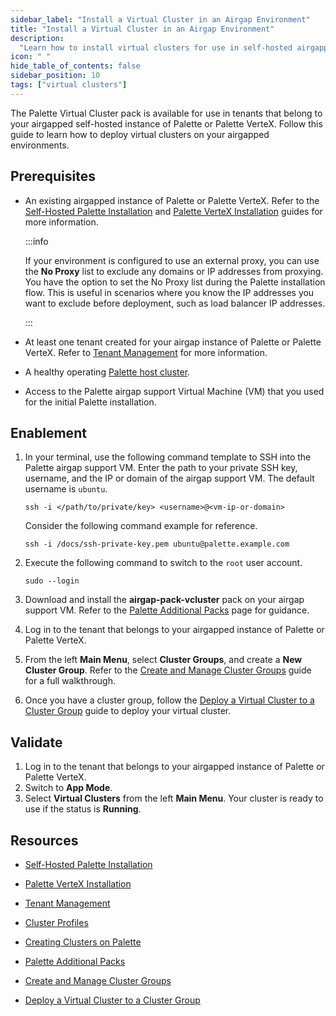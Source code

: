 ```yaml
---
sidebar_label: "Install a Virtual Cluster in an Airgap Environment"
title: "Install a Virtual Cluster in an Airgap Environment"
description:
  "Learn how to install virtual clusters for use in self-hosted airgapped instances of Palette and Palette VerteX."
icon: " "
hide_table_of_contents: false
sidebar_position: 10
tags: ["virtual clusters"]
---
```


The Palette Virtual Cluster pack is available for use in tenants that belong to your airgapped self-hosted instance of
Palette or Palette VerteX. Follow this guide to learn how to deploy virtual clusters on your airgapped environments.

## Prerequisites

- An existing airgapped instance of Palette or Palette VerteX. Refer to the
  [Self-Hosted Palette Installation](../../enterprise-version/install-palette/install-palette.md) and
  [Palette VerteX Installation](../../vertex/install-palette-vertex/install-palette-vertex.md) guides for more
  information.

  :::info

  If your environment is configured to use an external proxy, you can use the **No Proxy** list to exclude any domains
  or IP addresses from proxying. You have the option to set the No Proxy list during the Palette installation flow. This
  is useful in scenarios where you know the IP addresses you want to exclude before deployment, such as load balancer IP
  addresses.

  :::

- At least one tenant created for your airgap instance of Palette or Palette VerteX. Refer to
  [Tenant Management](../../enterprise-version/system-management/tenant-management.md) for more information.

- A healthy operating [Palette host cluster](../../clusters/clusters.md).

- Access to the Palette airgap support Virtual Machine (VM) that you used for the initial Palette installation.

## Enablement

1. In your terminal, use the following command template to SSH into the Palette airgap support VM. Enter the path to
   your private SSH key, username, and the IP or domain of the airgap support VM. The default username is `ubuntu`.

   ```shell
   ssh -i </path/to/private/key> <username>@<vm-ip-or-domain>
   ```

   Consider the following command example for reference.

   ```shell
   ssh -i /docs/ssh-private-key.pem ubuntu@palette.example.com
   ```

2. Execute the following command to switch to the `root` user account.

   ```shell
   sudo --login
   ```

3. Download and install the **airgap-pack-vcluster** pack on your airgap support VM. Refer to the
   [Palette Additional Packs](../../enterprise-version/install-palette/airgap/supplemental-packs.md#additional-deployment-options)
   page for guidance.

4. Log in to the tenant that belongs to your airgapped instance of Palette or Palette VerteX.

5. From the left **Main Menu**, select **Cluster Groups**, and create a **New Cluster Group**. Refer to the
   [Create and Manage Cluster Groups](../cluster-groups/create-cluster-group.md) guide for a full walkthrough.

6. Once you have a cluster group, follow the [Deploy a Virtual Cluster to a Cluster Group](deploy-virtual-cluster.md)
   guide to deploy your virtual cluster.

## Validate

1. Log in to the tenant that belongs to your airgapped instance of Palette or Palette VerteX.
2. Switch to **App Mode**.
3. Select **Virtual Clusters** from the left **Main Menu**. Your cluster is ready to use if the status is **Running**.

## Resources

- [Self-Hosted Palette Installation](../../enterprise-version/install-palette/install-palette.md)
- [Palette VerteX Installation](../../vertex/install-palette-vertex/install-palette-vertex.md)

- [Tenant Management](../../enterprise-version/system-management/tenant-management.md)

- [Cluster Profiles](../../profiles/cluster-profiles/cluster-profiles.md)

- [Creating Clusters on Palette](../../clusters/clusters.md)

- [Palette Additional Packs](../../enterprise-version/install-palette/airgap/supplemental-packs.md)

- [Create and Manage Cluster Groups](../cluster-groups/create-cluster-group.md)

- [Deploy a Virtual Cluster to a Cluster Group](deploy-virtual-cluster.md)
